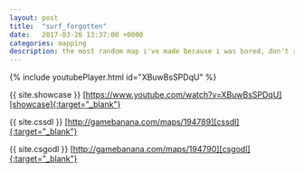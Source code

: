 ```yaml
---
layout: post
title:  "surf_forgotten"
date:   2017-03-26 13:37:00 +0000
categories: mapping
description: the most random map i've made because i was bored, don't reproduce this at home
---
```


{% include youtubePlayer.html id="XBuwBsSPDqU" %}

{{ site.showcase }} [https://www.youtube.com/watch?v=XBuwBsSPDqU][showcase]{:target="_blank"}

{{ site.cssdl }} [http://gamebanana.com/maps/194789][cssdl]{:target="_blank"}

{{ site.csgodl }} [http://gamebanana.com/maps/194790][csgodl]{:target="_blank"}

[showcase]: https://www.youtube.com/watch?v=XBuwBsSPDqU
[cssdl]: http://gamebanana.com/maps/194789
[csgodl]: http://gamebanana.com/maps/194790

